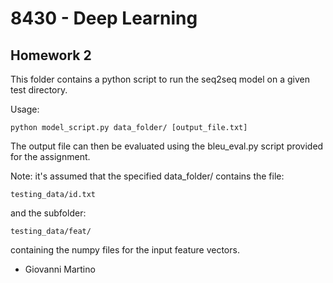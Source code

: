 # 8430 - Deep Learning #
## Homework 2 ##

This folder contains a python script to run the seq2seq model on a given test directory. 

Usage: 

	python model_script.py data_folder/ [output_file.txt]

The output file can then be evaluated using the bleu_eval.py script provided for the assignment. 


Note: it's assumed that the specified data_folder/ contains the file: 

	testing_data/id.txt

and the subfolder: 

	testing_data/feat/

containing the numpy files for the input feature vectors. 

- Giovanni Martino